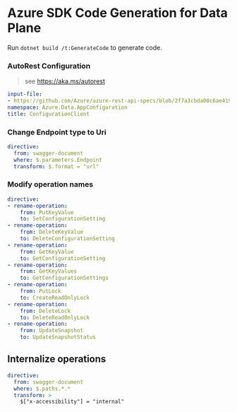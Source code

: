 # Azure SDK Code Generation for Data Plane

Run `dotnet build /t:GenerateCode` to generate code.

### AutoRest Configuration
> see https://aka.ms/autorest
``` yaml
input-file:
- https://github.com/Azure/azure-rest-api-specs/blob/2f7a3cbda00c6ae4199940d500e5212b6481d9ea/specification/appconfiguration/data-plane/Microsoft.AppConfiguration/preview/2022-11-01-preview/appconfiguration.json
namespace: Azure.Data.AppConfiguration
title: ConfigurationClient
```

### Change Endpoint type to Uri
``` yaml
directive:
  from: swagger-document
  where: $.parameters.Endpoint
  transform: $.format = "url"
  ```

  ### Modify operation names
``` yaml
directive:
- rename-operation:
    from: PutKeyValue
    to: SetConfigurationSetting
- rename-operation:
    from: DeleteKeyValue
    to: DeleteConfigurationSetting
- rename-operation:
    from: GetKeyValue
    to: GetConfigurationSetting
- rename-operation:
    from: GetKeyValues
    to: GetConfigurationSettings
- rename-operation:
    from: PutLock
    to: CreateReadOnlyLock
- rename-operation:
    from: DeleteLock
    to: DeleteReadOnlyLock
- rename-operation:
    from: UpdateSnapshot
    to: UpdateSnapshotStatus
```

## Internalize operations
``` yaml
directive:
  from: swagger-document
  where: $.paths.*.*
  transform: >
    $["x-accessibility"] = "internal"
```
